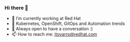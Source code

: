 ### Hi there 👋

<!--
**jtovarro/jtovarro** is a ✨ _special_ ✨ repository because its `README.md` (this file) appears on your GitHub profile.

Here are some ideas to get you started:

- 🔭 I’m currently working on ...
- 🌱 I’m currently learning ...
- 👯 I’m looking to collaborate on ...
- 🤔 I’m looking for help with ...
- 💬 Ask me about ...
- 📫 How to reach me: ...
- 😄 Pronouns: ...
- ⚡ Fun fact: ...
-->

- 🔭 I’m currently working at Red Hat
- 🌱 Kubernetes, OpenShift, GitOps and Automation trends
- 💬 Always open to have a conversation :)
- 📫 How to reach me: jtovarro@redhat.com

<script type="text/javascript" src="https://cdnjs.buymeacoffee.com/1.0.0/button.prod.min.js" data-name="bmc-button" data-slug="techtovar" data-color="#FFDD00" data-emoji="🍌"  data-font="Cookie" data-text="Buy me a piece of fruit" data-outline-color="#000000" data-font-color="#000000" data-coffee-color="#ffffff" ></script>
